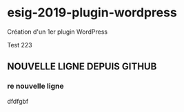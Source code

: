 # esig-2019-plugin-wordpress
Création d'un 1er plugin WordPress

Test 223

## NOUVELLE LIGNE DEPUIS GITHUB

### re nouvelle ligne

dfdfgbf
